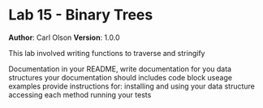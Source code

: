 # Lab 15 - Binary Trees
**Author**: Carl Olson
**Version**: 1.0.0

This lab involved writing functions to traverse and stringify 

Documentation
in your README, write documentation for you data structures
your documentation should includes code block useage examples
provide instructions for:
installing and using your data structure
accessing each method
running your tests